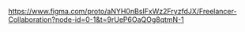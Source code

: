 https://www.figma.com/proto/aNYH0nBsIFxWz2FryzfdJX/Freelancer-Collaboration?node-id=0-1&t=9rUeP6OaQOg8qtmN-1
